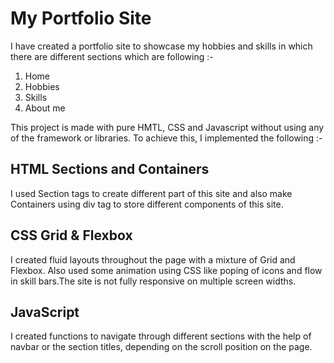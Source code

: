 # My Portfolio Site


I have created a portfolio site to showcase my hobbies and skills in which there are different sections which are following :-
1. Home
2. Hobbies
3. Skills
4. About me  


This project is made with pure HMTL, CSS and Javascript without using any of the framework or libraries. To achieve this, I implemented the following :- 



## HTML Sections and Containers
I used Section tags to create different part of this site and also make Containers using div tag to store different components of this site. 



## CSS Grid & Flexbox 
I created fluid layouts throughout the page with a mixture of Grid and Flexbox. Also used some animation using CSS like poping of icons and flow in skill bars.The site is not fully responsive on multiple screen widths.



## JavaScript
I created functions to navigate through different sections with the help of navbar or the section titles, depending on the scroll position on the page.





